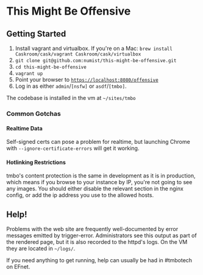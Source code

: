 This Might Be Offensive
=======================

Getting Started
---------------

1. Install vagrant and virtualbox. If you're on a Mac: `brew install Caskroom/cask/vagrant Caskroom/cask/virtualbox`
2. `git clone git@github.com:numist/this-might-be-offensive.git`
3. `cd this-might-be-offensive`
4. `vagrant up`
5. Point your browser to [`https://localhost:8080/offensive`](https://localhost:8080/offensive/)
6. Log in as either `admin`/`[nsfw]` or `asdf`/`[tmbo]`.

The codebase is installed in the vm at `~/sites/tmbo`

### Common Gotchas ###

#### Realtime Data ####

Self-signed certs can pose a problem for realtime, but launching Chrome with `--ignore-certificate-errors` will get it working.

#### Hotlinking Restrictions ####

tmbo's content protection is the same in development as it is in production, which means if you browse to your instance by IP, you're not going to see any images. You should either disable the relevant section in the nginx config, or add the ip address you use to the allowed hosts. 

Help!
-----

Problems with the web site are frequently well-documented by error messages emitted by trigger-error. Administrators see this output as part of the rendered page, but it is also recorded to the httpd's logs. On the VM they are located in `~/logs/`.

If you need anything to get running, help can usually be had in #tmbotech on EFnet.
